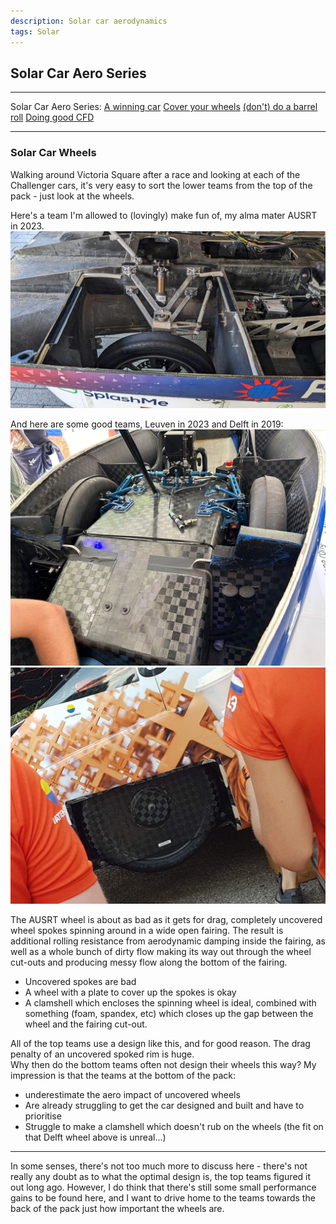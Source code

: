 ```yaml
---
description: Solar car aerodynamics
tags: Solar
---
```


## Solar Car Aero Series

---

Solar Car Aero Series: 
[A winning car]()
[Cover your wheels]()
[(don't) do a barrel roll]()
[Doing good CFD]()

---

### Solar Car Wheels

Walking around Victoria Square after a race and looking at each of the Challenger cars, it's very easy to sort the lower teams from the top of the pack - just look at the wheels.

Here's a team I'm allowed to (lovingly) make fun of, my alma mater AUSRT in 2023. 
![AUSRT Wheel](/images/solarCars/ausrtWheel.jpg)

And here are some good teams, Leuven in 2023 and Delft in 2019:
![leuven Wheel](/images/solarCars/leuvenWheel.jpg)
![delft Wheel](/images/solarCars/delftWheel.jpg)

The AUSRT wheel is about as bad as it gets for drag, completely uncovered wheel spokes spinning around in a wide open fairing.
The result is additional rolling resistance from aerodynamic damping inside the fairing, as well as a whole bunch of dirty flow making its way out through the wheel cut-outs and producing messy flow along the bottom of the fairing.

- Uncovered spokes are bad  
- A wheel with a plate to cover up the spokes is okay  
- A clamshell which encloses the spinning wheel is ideal, combined with something (foam, spandex, etc) which closes up the gap between the wheel and the fairing cut-out.

All of the top teams use a design like this, and for good reason.
The drag penalty of an uncovered spoked rim is huge.  
Why then do the bottom teams often not design their wheels this way? My impression is that the teams at the bottom of the pack:
- underestimate the aero impact of uncovered wheels
- Are already struggling to get the car designed and built and have to prioritise
- Struggle to make a clamshell which doesn't rub on the wheels (the fit on that Delft wheel above is unreal...)

---

In some senses, there's not too much more to discuss here - there's not really any doubt as to what the optimal design is, the top teams figured it out long ago. 
However, I do think that there's still some small performance gains to be found here, and I want to drive home to the teams towards the back of the pack just how important the wheels are.

